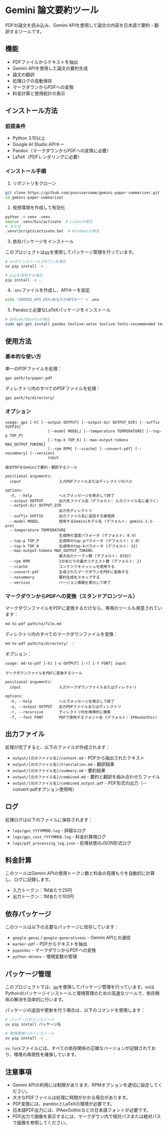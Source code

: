 # Gemini 論文要約ツール

PDFの論文を読み込み、Gemini APIを使用して論文の内容を日本語で要約・翻訳するツールです。

## 機能

- PDFファイルからテキストを抽出
- Gemini APIを使用した論文の要約生成
- 論文の翻訳
- 処理ログの自動保存
- マークダウンからPDFへの変換
- 料金計算と使用統計の表示

## インストール方法

### 前提条件

- Python 3.10以上
- Google AI Studio APIキー
- Pandoc（マークダウンからPDFへの変換に必要）
- LaTeX（PDFレンダリングに必要）

### インストール手順

1. リポジトリをクローン

```bash
git clone https://github.com/yourusername/gemini-paper-summarizer.git
cd gemini-paper-summarizer
```

2. 仮想環境を作成して有効化

```bash
python -m venv .venv
source .venv/bin/activate  # Linuxの場合
# または
.venv\Scripts\activate.bat  # Windowsの場合
```

3. 依存パッケージをインストール

このプロジェクトは[uv](https://github.com/astral-sh/uv)を使用してパッケージ管理を行っています。

```bash
# uvがインストールされている場合
uv pip install -e .

# pipを使用する場合
pip install -e .
```

4. `.env`ファイルを作成し、APIキーを設定

```bash
echo "GEMINI_API_KEY=あなたのAPIキー" > .env
```

5. Pandocと必要なLaTeXパッケージをインストール

```bash
# Debian/Ubuntuの場合
sudo apt-get install pandoc texlive-xetex texlive-fonts-recommended texlive-lang-japanese
```

## 使用方法

### 基本的な使い方

単一のPDFファイルを処理：

```bash
gps path/to/paper.pdf
```

ディレクトリ内のすべてのPDFファイルを処理：

```bash
gps path/to/directory/
```


### オプション

```
usage: gps [-h] [--output OUTPUT] [--output-dir OUTPUT_DIR] [--suffix SUFFIX] 
                   [--model MODEL] [--temperature TEMPERATURE] [--top-p TOP_P] 
                   [--top-k TOP_K] [--max-output-tokens MAX_OUTPUT_TOKENS] 
                   [--rpm RPM] [--ccache] [--convert-pdf] [--nosummary] [--version]
                   input

論文PDFをGeminiで要約・翻訳するツール

positional arguments:
  input                 入力PDFファイルまたはディレクトリのパス

options:
  -h, --help            ヘルプメッセージを表示して終了
  --output OUTPUT       出力先ファイル名（デフォルト: 入力ファイル名に基づく）
  --output-dir OUTPUT_DIR
                        出力先ディレクトリ
  --suffix SUFFIX       出力ファイル名に追加する接尾辞
  --model MODEL         使用するGeminiモデル名 (デフォルト: gemini-1.5-pro)
  --temperature TEMPERATURE
                        生成時の温度パラメータ (デフォルト: 0.4)
  --top-p TOP_P         生成時のtop-pパラメータ (デフォルト: 1.0)
  --top-k TOP_K         生成時のtop-kパラメータ (デフォルト: 32)
  --max-output-tokens MAX_OUTPUT_TOKENS
                        最大出力トークン数 (デフォルト: 8192)
  --rpm RPM             1分あたりの最大リクエスト数 (デフォルト: 2)
  --ccache              コンテンツキャッシュを使用する
  --convert-pdf         生成されたマークダウンをPDFに変換する
  --nosummary           要約生成をスキップする
  --version             バージョン情報を表示して終了
```

### マークダウンからPDFへの変換（スタンドアロンツール）

マークダウンファイルをPDFに変換するだけなら、専用のツールも用意されています：

```bash
md-to-pdf path/to/file.md
```

ディレクトリ内のすべてのマークダウンファイルを変換：

```bash
md-to-pdf path/to/directory/ -r
```

オプション：

```
usage: md-to-pdf [-h] [-o OUTPUT] [-r] [-f FONT] input

マークダウンファイルをPDFに変換するツール

positional arguments:
  input                 入力マークダウンファイルまたはディレクトリ

options:
  -h, --help            ヘルプメッセージを表示して終了
  -o, --output OUTPUT   出力PDFファイルまたはディレクトリ
  -r, --recursive       ディレクトリ内を再帰的に検索
  -f, --font FONT       PDFで使用するフォント名 (デフォルト: IPAexGothic)
```

## 出力ファイル

処理が完了すると、以下のファイルが作成されます：

- `output/[元のファイル名]/content.md` - PDFから抽出されたテキスト
- `output/[元のファイル名]/translation.md` - 翻訳結果
- `output/[元のファイル名]/summary.md` - 要約結果
- `output/[元のファイル名]/combined.md` - 要約と翻訳を組み合わせたファイル
- `output/[元のファイル名]/combined_output.pdf` - PDF形式の出力（--convert-pdfオプション使用時）

## ログ

処理ログは以下のファイルに保存されます：

- `logs/gps_YYYYMMDD.log` - 詳細なログ
- `logs/gps_cost_YYYYMMDD.log` - 料金計算用ログ
- `logs/pdf_processing_log.json` - 処理状態のJSON形式ログ

## 料金計算

このツールはGemini APIの使用トークン数と料金の見積もりを自動的に計算し、ログに記録します。
- 入力トークン：1Mあたり25円
- 出力トークン：1Mあたり100円

## 依存パッケージ

このツールは以下の主要なパッケージに依存しています：

- `google-genai` / `google-generativeai` - Gemini APIとの通信
- `marker-pdf` - PDFからテキストを抽出
- `pypandoc` - マークダウンからPDFへの変換
- `python-dotenv` - 環境変数の管理

## パッケージ管理

このプロジェクトでは、[uv](https://github.com/astral-sh/uv)を使用してパッケージ管理を行っています。uvはPythonのパッケージインストールと環境管理のための高速なツールで、依存関係の解決を効率的に行います。

パッケージの追加や更新を行う場合は、以下のコマンドを使用します：

```bash
# パッケージのインストール
uv pip install パッケージ名

# 開発環境へのインストール
uv pip install -e .
```

`uv.lock`ファイルには、すべての依存関係の正確なバージョンが記録されており、環境の再現性を確保しています。


## 注意事項

- Gemini APIの利用には制限があります。RPMオプションを適切に設定してください。
- 大きなPDFファイルは処理に時間がかかる場合があります。
- PDF変換には、pandocとLaTeXの環境が必要です。
- 日本語PDF出力には、IPAexGothicなどの日本語フォントが必要です。
- PDF出力で画像を表示するには、マークダウン内で相対パスまたは絶対パスで画像を参照してください。

